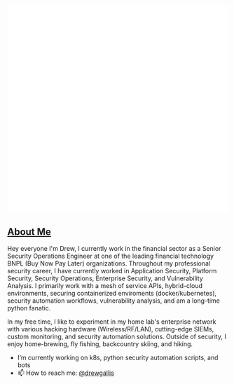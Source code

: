 ![Metrics](https://github.com/drewgallis/drewgallis/blob/main/github-metrics.svg)

## [About Me](https://drew.gallis.xyz)

Hey everyone I'm Drew, I currently work in the financial sector as a Senior Security Operations Engineer at one of the leading financial technology BNPL (Buy Now Pay Later) organizations. Throughout my professional security career, I have currently worked in Application Security, Platform Security, Security Operations, Enterprise Security, and Vulnerability Analysis. I primarily work with a mesh of service APIs, hybrid-cloud environments, securing containerized enviroments (docker/kubernetes), security automation workflows, vulnerability analysis, and am a long-time python fanatic. 

In my free time, I like to experiment in my home lab's enterprise network with various hacking hardware (Wireless/RF/LAN), cutting-edge SIEMs, custom monitoring, and security automation solutions. Outside of security, I enjoy home-brewing, fly fishing, backcountry skiing, and hiking.

<!--
**drewgallis/drewgallis** is a ✨ _special_ ✨ repository because its `README.md` (this file) appears on your GitHub profile.

Here are some ideas to get you started:

- 🔭 I’m currently working on ...
- 🌱 I’m currently learning ...
- 👯 I’m looking to collaborate on ...
- 🤔 I’m looking for help with ...
- 💬 Ask me about ...
- 📫 How to reach me: ...

- 😄 Pronouns: ...
- ⚡ Fun fact: ...
-->


- I’m currently working on k8s, python security automation scripts, and bots
- 📫 How to reach me: [@drewgallis](https://linkedin.com/in/drewgallis)
